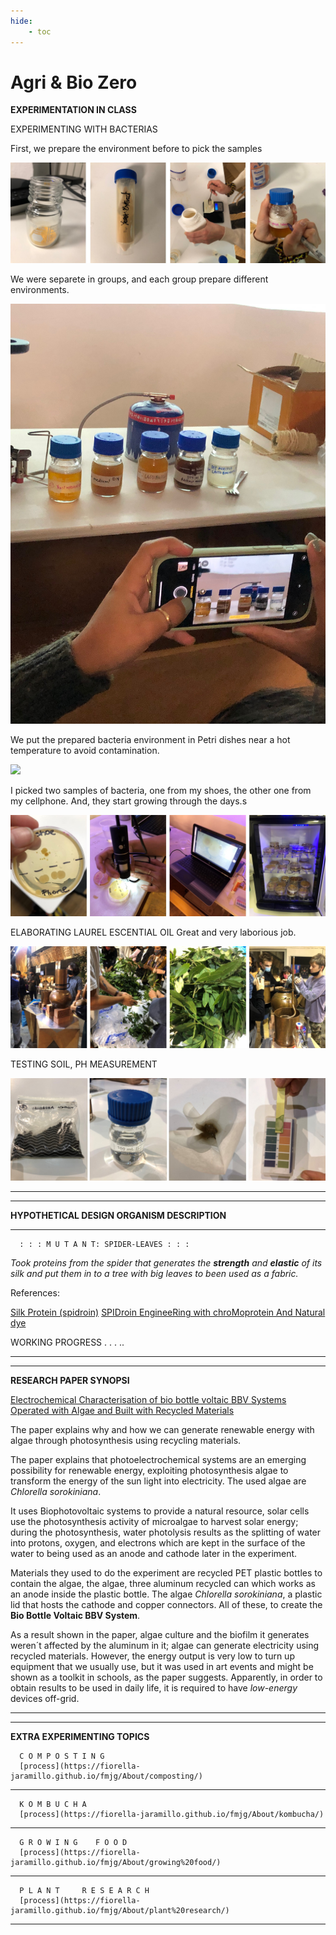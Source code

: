 ```yaml
---
hide:
    - toc
---
```


# Agri & Bio Zero

**EXPERIMENTATION IN CLASS**

EXPERIMENTING WITH BACTERIAS

First, we prepare the environment before to pick the samples

![](../images/ab0.jpg)

We were separete in groups, and each group prepare different environments.

![](../images/ab00.jpg)

We put the prepared bacteria environment in Petri dishes near a hot temperature to avoid contamination.

![](../images/ab000.gif)

I picked two samples of bacteria, one from my shoes, the other one from my cellphone. And, they start growing through the days.s

![](../images/ab1.jpg)

ELABORATING LAUREL ESCENTIAL OIL 
Great and very laborious job.

![](../images/ab2.jpg)

TESTING SOIL, PH MEASUREMENT

![](../images/ab3.jpg)

*********
*********
**HYPOTHETICAL DESIGN ORGANISM DESCRIPTION**
*********
      : : : M U T A N T: SPIDER-LEAVES : : :
*Took proteins from the spider that generates the* ***strength*** *and* ***elastic*** *of its silk and put them in to a tree with big leaves to been used as a fabric.*








References:

[Silk Protein (spidroin)](http://parts.igem.org/wiki/index.php/Part:BBa_K3264000)
[SPIDroin EngineeRing with chroMoprotein And Natural dye](https://2019.igem.org/Team:GreatBay_SZ)


WORKING PROGRESS . . . .. 






*********
*********
**RESEARCH PAPER SYNOPSI**

>
[Electrochemical Characterisation of bio bottle voltaic BBV Systems Operated with Algae and Built with Recycled Materials](https://www.researchgate.net/publication/324589610_Electrochemical_Characterisation_of_Bio-Bottle-Voltaic_BBV_Systems_Operated_with_Algae_and_Built_with_Recycled_Materials)
>

The paper explains why and how we can generate renewable energy with algae through photosynthesis using recycling materials.

The paper explains that photoelectrochemical systems are an emerging possibility for renewable energy, exploiting photosynthesis algae to transform the energy of the sun light into electricity. The used algae are *Chlorella sorokiniana*. 

It uses Biophotovoltaic systems to provide a natural resource, solar cells use the photosynthesis activity of microalgae to harvest solar energy; during the photosynthesis, water photolysis results as the splitting of water into protons, oxygen, and electrons which are kept in the surface of the water to being used as an anode and cathode later in the experiment.

Materials they used to do the experiment are recycled PET plastic bottles to contain the algae, the algae, three aluminum recycled can which works as an anode inside the plastic bottle. The algae *Chlorella sorokiniana*, a plastic lid that hosts the cathode and copper connectors. All of these, to create the **Bio Bottle Voltaic BBV System**.

As a result shown in the paper, algae culture and the biofilm it generates weren´t affected by the aluminum in it; algae can generate electricity using recycled materials. However, the energy output is very low to turn up equipment that we usually use, but it was used in art events and might be shown as a toolkit in schools, as the paper suggests. Apparently, in order to obtain results to be used in daily life, it is required to have *low-energy* devices off-grid.

*********
*********
**EXTRA EXPERIMENTING TOPICS**

      C O M P O S T I N G
      [process](https://fiorella-jaramillo.github.io/fmjg/About/composting/)
*********
      K O M B U C H A
      [process](https://fiorella-jaramillo.github.io/fmjg/About/kombucha/)        
***************************
      G R O W I N G    F O O D
      [process](https://fiorella-jaramillo.github.io/fmjg/About/growing%20food/)
******************
      P L A N T     R E S E A R C H  
      [process](https://fiorella-jaramillo.github.io/fmjg/About/plant%20research/)
 *********   
